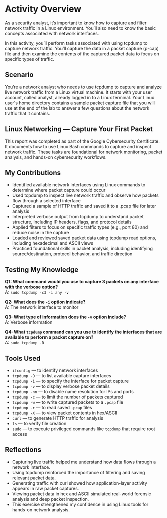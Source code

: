 # Activity Overview

As a security analyst, it’s important to know how to capture and filter network traffic in a Linux environment. You’ll also need to know the basic concepts associated with network interfaces.

In this activity, you’ll perform tasks associated with using tcpdump to capture network traffic. You’ll capture the data in a packet capture (p-cap) file and then examine the contents of the captured packet data to focus on specific types of traffic.

## Scenario

You’re a network analyst who needs to use tcpdump to capture and analyze live network traffic from a Linux virtual machine.
It starts with your user account, called analyst, already logged in to a Linux terminal.
Your Linux user's home directory contains a sample packet capture file that you will use at the end of the lab to answer a few questions about the network traffic that it contains.

## Linux Networking — Capture Your First Packet

This report was completed as part of the Google Cybersecurity Certificate. It documents how to use Linux Bash commands to capture and inspect network traffic. These tasks are foundational for network monitoring, packet analysis, and hands-on cybersecurity workflows.

## My Contributions
- Identified available network interfaces using Linux commands to determine where packet capture could occur
- Used tcpdump to inspect live network traffic and observe how packets flow through a selected interface
- Captured a sample of HTTP traffic and saved it to a .pcap file for later analysis
- Interpreted verbose output from tcpdump to understand packet structure, including IP headers, flags, and protocol details
- Applied filters to focus on specific traffic types (e.g., port 80) and reduce noise in the capture
- Loaded and reviewed saved packet data using tcpdump read options, including hexadecimal and ASCII views
- Practiced foundational skills in packet analysis, including identifying source/destination, protocol behavior, and traffic direction

## Testing My Knowledge
**Q1: What command would you use to capture 3 packets on any interface with the verbose option?**  
A: `sudo tcpdump -c3 -i any -v`

**Q2: What does the `-i` option indicate?**  
A: The network interface to monitor

**Q3: What type of information does the `-v` option include?**  
A: Verbose information

**Q4: What `tcpdump` command can you use to identify the interfaces that are available to perform a packet capture on?**  
A: `sudo tcpdump -D`


## Tools Used
- `ifconfig` — to identify network interfaces  
- `tcpdump -D` — to list available capture interfaces  
- `tcpdump -i` — to specify the interface for packet capture  
- `tcpdump -v` — to display verbose packet details  
- `tcpdump -nn` — to disable name resolution for IPs and ports  
- `tcpdump -c` — to limit the number of packets captured  
- `tcpdump -w` — to write captured packets to a `.pcap` file  
- `tcpdump -r` — to read saved `.pcap` files  
- `tcpdump -X` — to view packet contents in hex/ASCII  
- `curl` — to generate HTTP traffic for analysis  
- `ls` — to verify file creation  
- `sudo` — to execute privileged commands like `tcpdump` that require root access

## Reflections
- Capturing live traffic helped me understand how data flows through a network interface.
- Using tcpdump reinforced the importance of filtering and saving relevant packet data.
- Generating traffic with curl showed how application-layer activity appears in raw packet captures.
- Viewing packet data in hex and ASCII simulated real-world forensic analysis and deep packet inspection.
- This exercise strengthened my confidence in using Linux tools for hands-on network analysis.
